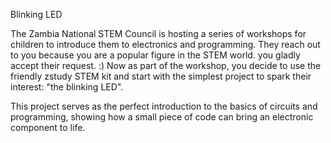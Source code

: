 Blinking LED

The Zambia National STEM Council is hosting a series of workshops for children to introduce them to electronics and programming. They reach out to you because you are a popular figure in the STEM world.
you gladly accept their request. :)
Now as part of the workshop, you decide to use the friendly zstudy STEM kit and  start with the simplest project to spark their interest: "the blinking LED". 


This project serves as the perfect introduction to the basics of circuits and programming, showing how a small piece of code can bring an electronic component to life.

